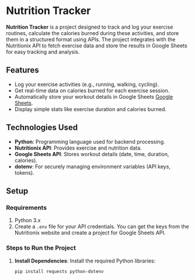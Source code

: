 # Nutrition Tracker

**Nutrition Tracker** is a project designed to track and log your exercise routines, calculate the calories burned during these activities, and store them in a structured format using APIs. The project integrates with the Nutritionix API to fetch exercise data and store the results in Google Sheets for easy tracking and analysis.

## Features

- Log your exercise activities (e.g., running, walking, cycling).
- Get real-time data on calories burned for each exercise session.
- Automatically store your workout details in Google Sheets [Google Sheets](https://docs.google.com/spreadsheets/d/1sgMtN_eTBrI3EpKWpMb45qm8t9uXSs-zYmEtWRy6UNc/edit?gid=0#gid=0).
- Display simple stats like exercise duration and calories burned.

## Technologies Used

- **Python**: Programming language used for backend processing.
- **Nutritionix API**: Provides exercise and nutrition data.
- **Google Sheets API**: Stores workout details (date, time, duration, calories).
- **dotenv**: For securely managing environment variables (API keys, tokens).

## Setup

### Requirements

1. Python 3.x
2. Create a `.env` file for your API credentials. You can get the keys from the Nutritionix website and create a project for Google Sheets API.

### Steps to Run the Project

1. **Install Dependencies**:
   Install the required Python libraries:
   ```bash
   pip install requests python-dotenv
